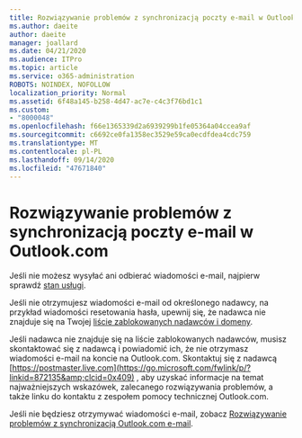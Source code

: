 ```yaml
---
title: Rozwiązywanie problemów z synchronizacją poczty e-mail w Outlook.com
ms.author: daeite
author: daeite
manager: joallard
ms.date: 04/21/2020
ms.audience: ITPro
ms.topic: article
ms.service: o365-administration
ROBOTS: NOINDEX, NOFOLLOW
localization_priority: Normal
ms.assetid: 6f48a145-b258-4d47-ac7e-c4c3f76bd1c1
ms.custom:
- "8000048"
ms.openlocfilehash: f66e1365339d2a6939299b1fe05364a04ccea9af
ms.sourcegitcommit: c6692ce0fa1358ec3529e59ca0ecdfdea4cdc759
ms.translationtype: MT
ms.contentlocale: pl-PL
ms.lasthandoff: 09/14/2020
ms.locfileid: "47671840"
---
```

# <a name="fix-outlookcom-email-sync-issues"></a>Rozwiązywanie problemów z synchronizacją poczty e-mail w Outlook.com

Jeśli nie możesz wysyłać ani odbierać wiadomości e-mail, najpierw sprawdź [stan usługi](https://go.microsoft.com/fwlink/p/?linkid=837482&amp;clcid=0x409).
  
Jeśli nie otrzymujesz wiadomości e-mail od określonego nadawcy, na przykład wiadomości resetowania hasła, upewnij się, że nadawca nie znajduje się na Twojej [liście zablokowanych nadawców i domeny](https://outlook.live.com/mail/options/mail/junkEmail/blockedSendersAndDomains).
  
Jeśli nadawca nie znajduje się na liście zablokowanych nadawców, musisz skontaktować się z nadawcą i powiadomić ich, że nie otrzymasz wiadomości e-mail na koncie na Outlook.com. Skontaktuj się z nadawcą [https://postmaster.live.com](https://go.microsoft.com/fwlink/p/?linkid=872135&amp;clcid=0x409) , aby uzyskać informacje na temat najważniejszych wskazówek, zalecanego rozwiązywania problemów, a także linku do kontaktu z zespołem pomocy technicznej Outlook.com.
  
Jeśli nie będziesz otrzymywać wiadomości e-mail, zobacz [Rozwiązywanie problemów z synchronizacją Outlook.com e-mail](https://support.office.com/article/d39e3341-8d79-4bf1-b3c7-ded602233642?wt.mc_id=Office_Outlook_com_Alchemy).